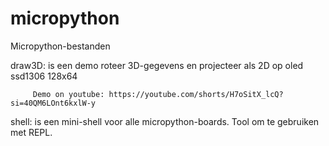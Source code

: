 # micropython
Micropython-bestanden

draw3D: is een demo roteer 3D-gegevens en projecteer als 2D op oled ssd1306 128x64

         Demo on youtube: https://youtube.com/shorts/H7oSitX_lcQ?si=40QM6LOnt6kxlW-y


shell: is een mini-shell voor alle micropython-boards. Tool om te gebruiken met REPL.

 
